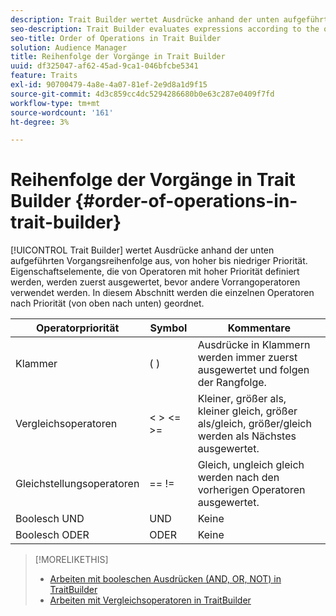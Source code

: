 ```yaml
---
description: Trait Builder wertet Ausdrücke anhand der unten aufgeführten Vorgangsreihenfolge aus, von hoher bis niedriger Priorität. Eigenschaftselemente, die von Operatoren mit hoher Priorität definiert werden, werden zuerst ausgewertet, bevor andere Vorrangoperatoren verwendet werden. In diesem Abschnitt werden die einzelnen Operatoren nach Priorität (von oben nach unten) geordnet.
seo-description: Trait Builder evaluates expressions according to the order-of-operations listed below, from high to low precedence. Trait elements defined by high-precedence operators are evaluated first, before other precedence operators. This section ranks each operator according to precedence, from high to low.
seo-title: Order of Operations in Trait Builder
solution: Audience Manager
title: Reihenfolge der Vorgänge in Trait Builder
uuid: df325047-af62-45ad-9ca1-046bfcbe5341
feature: Traits
exl-id: 90700479-4a8e-4a07-81ef-2e9d8a1d9f15
source-git-commit: 4d3c859cc4dc5294286680b0e63c287e0409f7fd
workflow-type: tm+mt
source-wordcount: '161'
ht-degree: 3%

---
```


# Reihenfolge der Vorgänge in Trait Builder {#order-of-operations-in-trait-builder}

[!UICONTROL Trait Builder] wertet Ausdrücke anhand der unten aufgeführten Vorgangsreihenfolge aus, von hoher bis niedriger Priorität. Eigenschaftselemente, die von Operatoren mit hoher Priorität definiert werden, werden zuerst ausgewertet, bevor andere Vorrangoperatoren verwendet werden. In diesem Abschnitt werden die einzelnen Operatoren nach Priorität (von oben nach unten) geordnet.

<!-- c_tb_operator_precedence.xml -->

<table id="table_F0FA45B652C7464B90D35526817110FF"> 
 <thead> 
  <tr> 
   <th colname="col1" class="entry"> Operatorpriorität </th> 
   <th colname="col2" class="entry"> Symbol </th> 
   <th colname="col3" class="entry"> Kommentare </th> 
  </tr> 
 </thead>
 <tbody> 
  <tr> 
   <td colname="col1"> Klammer </td> 
   <td colname="col2"> ( ) </td> 
   <td colname="col3"> Ausdrücke in Klammern werden immer zuerst ausgewertet und folgen der Rangfolge. </td> 
  </tr> 
  <tr> 
   <td colname="col1"> Vergleichsoperatoren </td> 
   <td colname="col2"> &lt; &gt; &lt;= &gt;= </td> 
   <td colname="col3"> Kleiner, größer als, kleiner gleich, größer als/gleich, größer/gleich werden als Nächstes ausgewertet. </td> 
  </tr> 
  <tr> 
   <td colname="col1"> Gleichstellungsoperatoren </td> 
   <td colname="col2"> == != </td> 
   <td colname="col3"> Gleich, ungleich gleich werden nach den vorherigen Operatoren ausgewertet. </td> 
  </tr> 
  <tr> 
   <td colname="col1">Boolesch <span class="wintitle"> UND </span> </td> 
   <td colname="col2"><span class="wintitle"> UND</span> </td> 
   <td colname="col3" morerows="1"> Keine </td> 
  </tr> 
  <tr> 
   <td colname="col1">Boolesch <span class="wintitle"> ODER </span> </td> 
   <td colname="col2"><span class="wintitle"> ODER</span> </td> 
   <td colname="col3" morerows="1"> Keine </td> 
  </tr> 
 </tbody>
</table>

>[!MORELIKETHIS]
>
>* [Arbeiten mit booleschen Ausdrücken (AND, OR, NOT) in TraitBuilder](../../reference/boolean-expressions-tsb.md)
>* [Arbeiten mit Vergleichsoperatoren in TraitBuilder](../../features/traits/trait-comparison-operators.md)
